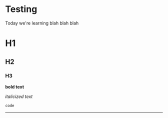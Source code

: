# Testing

Today we're learning blah blah blah

# H1
## H2
### H3

**bold text**

*italicized text*

`code`

---
